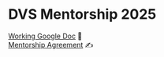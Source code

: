 # DVS Mentorship 2025

[Working Google Doc](https://docs.google.com/document/d/1v_y8NnDgMXM4ZvmXYQi8oAefLWr7KaRCUzLADuiTYhY/edit?usp=sharing) 📃  
[Mentorship Agreement](https://docs.google.com/document/d/1et5VY8s6FjzFw7pwVQ1SWj4zRFiSjoo-1DlfWnsQDYE/edit?usp=sharing) ✍️
